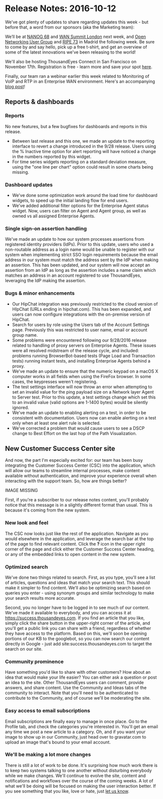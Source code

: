 # Release Notes: 2016-10-12

We've got plenty of updates to share regarding updates this week - but before that, a word from our sponsors \(aka the Marketing team\):

We’ll be at [NANOG 68](https://archive.nanog.org/meetings/nanog68/home) and [WAN Summit London](http://www.wansummit.com/london/index/) next week, and [Open Networking User Group](http://opennetworkingusergroup.com/) and [RIPE 73](https://ripe73.ripe.net/) in Madrid the following week. Be sure to come by and say hello, pick up a free t-shirt, and get an overview of some of the latest innovations we've been releasing to the world!

We'll also be hosting ThousandEyes Connect in San Francisco on November 17th. Registration is free - learn more and save your spot [here](https://www.thousandeyes.com/events/connect).

Finally, our team ran a webinar earlier this week related to Monitoring of VoIP and RTP in an Enterprise WAN environment.  Here's an accompanying [blog post](https://blog.thousandeyes.com/monitoring-voip-rtp-enterprise-wan/)!

## Reports & dashboards

### Reports

No new features, but a few bugfixes for dashboards and reports in this release.

* Between last release and this one, we made an update to the reporting interface to revert a change introduced in the 9/28 release.  Users using the % Inactive time option for alert reporting will have noticed a change in the numbers reported by this widget.
* For time series widgets reporting on a standard deviation measure, using the "one line per chart" option could result in some charts being missing.

### Dashboard updates

* We've done some optimization work around the load time for dashboard widgets, to speed up the initial landing flow for end users.
* We've added additional filter options for the Enterprise Agent status widget.  Now, users can filter on Agent and Agent group, as well as owned vs all assigned Enterprise Agents.

###  Single sign-on assertion handling

We've made an update to how our system processes assertions from registered identity providers \(IdPs\).  Prior to this update, users who used a non-routable address as a login name would be unable to register with our system when implementing strict SSO login requirements because the email address in our system must match the address sent by the IdP when making an assertion.  This has been updated, and our system will now accept an assertion from an IdP as long as the assertion includes a name claim which matches an address in an account registered to use ThousandEyes, leveraging the IdP making the assertion.

###  Bugs & minor enhancements

* Our HipChat integration was previously restricted to the cloud version of HIpChat \(URLs ending in hipchat.com\).  This has been expanded, and users can now configure integrations with the on-premise version of HipChat.
* Search for users by role using the Users tab of the Account Settings page.  Previously this was restricted to user name, email or account group name.
* Some problems were encountered following our 9/28/2016 release related to handling of proxy servers on Enterprise Agents.  These issues were all resolved midstream of the release cycle, and included: problems running BrowserBot-based tests \(Page Load and Transaction tests\) running instant tests, and installing Enterprise Agents behind a proxy.
* We've made an update to ensure that the numeric keypad on a macOS X computer works in all fields when using the FireFox browser.  In some cases, the keypresses weren't registering.
* The test settings interface will now throw an error when attempting to set an invalid value for the ping payload size on a Network layer Agent to Server test.  Prior to this update, a test settings change which set this to an invalid value \(valid options are 1-1400 bytes\) would be silently ignored.
* We've made an update to enabling alerting on a test, in order to be consistent with documentation. Users now can enable alerting on a test only when at least one alert rule is selected.  
* We've corrected a problem that would cause users to see a DSCP change to Best Effort on the last hop of the Path Visualization.

## New Customer Success Center site

And now, the part I'm especially excited for: our team has been busy integrating the Customer Success Center \(CSC\) into the application, which will allow our teams to streamline internal processes, make content available without authentication, and improve your experience overall when interacting with the support team.  So, how are things better?

IMAGE MISSING

First, if you're a subscriber to our release notes content, you'll probably notice that this message is in a slightly different format than usual.  This is because it's coming from the new system.

### New look and feel

The CSC now looks just like the rest of the application.  Navigate as you would elsewhere in the application, and leverage the search bar at the top of the page to find relevant content.  Click the **?** icon in the upper right corner of the page and click either the Customer Success Center heading, or any of the embedded links to open content in the new system.

### Optimized search

We've done two things related to search.  First, as you type, you'll see a list of articles, questions and ideas that match your search text.  This should make it simpler to find content.  We'll also be optimizing search based on queries you enter - using synonym groups and similar technology to make your search results more accurate.

Second, you no longer have to be logged in to see much of our content.  We've made it available to everybody, and you can access it at https://success.thousandeyes.com.  If you find an article that you like, simply click the share button in the upper-right corner of the article, and you'll get a public link you can share with a friend, regardless of whether they have access to the platform.  Based on this, we'll soon be opening portions of our KB to the googlebot, so you can now search our content directly in Google - just add site:success.thousandeyes.com to target the search on our site.

### Community prominence

Have something you'd like to share with other customers?  How about an idea that would make your life easier?  You can either ask a question or post an idea to the site.  Other ThousandEyes users can comment, provide answers, and share content.  Use the Community and Ideas tabs of the community to interact.  Note that you'll need to be authenticated to contribute to the Community, and of course we'll be moderating the site.

### Easy access to email subscriptions

Email subscriptions are finally easy to manage in once place.  Go to the Profile tab, and check the categories you're interested in.  You'll get an email any time we post a new article to a category.  Oh, and if you want your image to show up in our Community, just head over to gravatar.com to upload an image that's bound to your email account.

### We'll be making a lot more changes

 There is still a lot of work to be done.  It's surprising how much work there is to keep two systems talking to one another without disturbing everybody while we make changes.  We'll continue to evolve the site, content and notifications and workflows over the course of the coming weeks.  A lot of what we'll be doing will be focused on making the user interaction better.  If you see something that you like, love or hate, just [let us know](mailto:support@thousandeyes.com?subject=your+new+support+site). 

